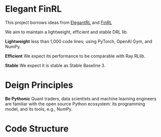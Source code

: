 # Elegant FinRL

  This project borrows ideas from [ElegantRL](https://github.com/Yonv1943/ElegantRL) and [FinRL](https://github.com/AI4Finance-LLC/FinRL-Library)
  
  We aim to maintain a lightweight, efficient and stable DRL lib.
  
  **Lightweight** less than 1,000 code lines; using PyTorch, OpenAI Gym, and NumPy.
  
  **Efficient** We expect its performance to be comparable with Ray RLlib.
  
  **Stable** We expect it is stable as Stable Baseline 3.
  
  
  
# Deign Principles

  **Be Pythonic** Quant traders, data scientists and machine learning engineers are familiar with the open source Python ecosystem: its programming model, and its tools, e.g., NumPy.
  
  
  
# Code Structure


